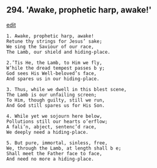 
## 294.  'Awake, prophetic harp, awake!'
[edit](https://docs.google.com/document/d/1khlOOH7z3CHwfIHjqkcFCFmCJUOYM4DR/edit?mode=html)



    1. Awake, prophetic harp, awake!
    Retune thy strings for Jesus’ sake;
    We sing the Saviour of our race,
    The Lamb, our shield and hiding-place.

    2.’Tis He, the Lamb, to Him we fly, 
    W’hile the dread tempest passes b y;
    God sees His Well-beloved’s face,
    And spares us in our hiding-place.

    3. Thus, while we dwell in this blest scene, 
    The Lamb is our unfailing screen;
    To Him, though guilty, still we run, 
    And God still spares us for His Son.

    4. While yet we sojourn here below,
    Pollutions still our hearts o’erflow;
    A fali’n, abject, sentenc’d race,
    We deeply need a hiding-place.

    5. But pure, immortal, sinless, free,
    We, through the Lamb, at length shall b e; 
    Shall meet the Father face to face,
    And need no more a hiding-place.
